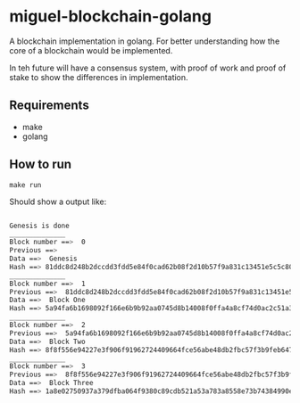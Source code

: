 # miguel-blockchain-golang

A blockchain implementation in golang.
For better understanding how the core of a blockchain would be implemented.

In teh future will have a consensus system, with proof of work and proof of stake to show the differences in implementation.

## Requirements

- make
- golang

## How to run

`make run`

Should show a output like:

```bash

Genesis is done
______________
Block number ==>  0
Previous ==>
Data ==>  Genesis
Hash ==> 81ddc8d248b2dccdd3fdd5e84f0cad62b08f2d10b57f9a831c13451e5c5c80a5
______________
Block number ==>  1
Previous ==>  81ddc8d248b2dccdd3fdd5e84f0cad62b08f2d10b57f9a831c13451e5c5c80a5
Data ==>  Block One
Hash ==> 5a94fa6b1698092f166e6b9b92aa0745d8b14008f0ffa4a8cf74d0ac2c51a3e1
______________
Block number ==>  2
Previous ==>  5a94fa6b1698092f166e6b9b92aa0745d8b14008f0ffa4a8cf74d0ac2c51a3e1
Data ==>  Block Two
Hash ==> 8f8f556e94227e3f906f91962724409664fce56abe48db2fbc57f3b9feb6475d
______________
Block number ==>  3
Previous ==>  8f8f556e94227e3f906f91962724409664fce56abe48db2fbc57f3b9feb6475d
Data ==>  Block Three
Hash ==> 1a8e02750937a379dfba064f9380c89cdb521a53a783a8558e73b74384990e4d

```
